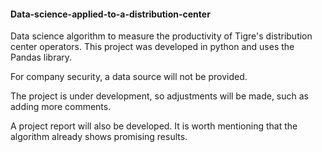 #### Data-science-applied-to-a-distribution-center
Data science algorithm to measure the productivity of Tigre's distribution center operators. This project was developed in python and uses the Pandas library.

For company security, a data source will not be provided.

The project is under development, so adjustments will be made, such as adding more comments.

A project report will also be developed. It is worth mentioning that the algorithm already shows promising results.
